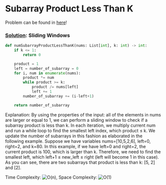 # Subarray Product Less Than K

Problem can be found in [here](https://leetcode.com/problems/subarray-product-less-than-k/)!

### [Solution](/Array%20%26%20Hashing/713-SubarrayProductLessThanK/solution.py): Sliding Windows

```python
def numSubarrayProductLessThanK(nums: List[int], k: int) -> int:
    if k <= 1:
        return 0

    product = 1
    left = number_of_subarray = 0
    for i, num in enumerate(nums):
        product *= num
        while product >= k:
            product /= nums[left]
            left += 1
        number_of_subarray += (i-left+1)

    return number_of_subarray
```

Explanation: By using the properties of the input: all of the elements in nums are larger or equal to 1, we can perform a sliding window to check if a subarray product is less than k. In each iteration, we multiply current num and run a while loop to find the smallest left index, which product ≤ k. We update the number of subarrays in this fashion as elaborated in the following example. Suppose we have variables nums=[10,5,2,6], left=0, right=2, and k=80. In this example, if we have left=0 and right=2, the current product is 100, which is larger than k. Therefore, we need to find the smallest left, which left+1 ≤ new_left ≤ right (left will become 1 in this case). As you can see, there are two subarrays that product is less than k: [5, 2] and [2].

Time Complexity: ![O(n)](<https://latex.codecogs.com/svg.image?\inline&space;O(n)>), Space Complexity: ![O(1)](<https://latex.codecogs.com/svg.image?\inline&space;O(1)>)
